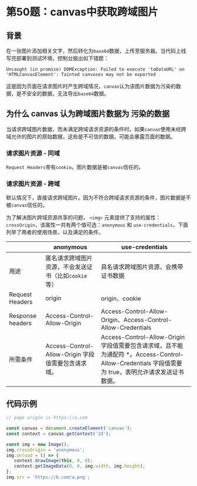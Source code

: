# 第50题：canvas中获取跨域图片

## 背景

在一张图片添加相关文字，然后转化为`base64`数据，上传至服务器。当代码上线写完部署到测试环境，控制台报出如下错题：

`Uncaught (in promise) DOMException: Failed to execute 'toDataURL' on 'HTMLCanvasElement': Tainted canvases may not be exported`

这是因为页面在请求图片时产生跨域情况，`canvas`认为该图片数据为污染的数据，是不安全的数据，无法导出`base64`数据。

## 为什么 canvas 认为跨域图片数据为 污染的数据

当请求跨域图片数据，而未满足跨域请求资源的条件时。如果`canvas`使用未经跨域允许的图片的原始数据，这些是不可信的数据，可能会暴露页面的数据。

### 请求图片资源 - 同域

`Request Headers`带有`cookie`。图片数据是被`canvas`信任的。

### 请求图片资源 - 跨域

默认情况下，直接请求跨域图片。因为不符合跨域请求资源的条件，图片数据是不被`canvas`信任的。

为了解决图片跨域资源共享的问题， `<img>` 元素提供了支持的属性：`crossOrigin`，该属性一共有两个值可选：`anonymous` 和 `use-credentials`，下面列举了两者的使用场景，以及满足的条件。

| | anonymous | use-credentials |
| ---- | ---- | ---- |
| 用途 | 匿名请求跨域图片资源，不会发送证书（比如`cookie`等）| 具名请求跨域图片资源，会携带证书数据 |
| Request Headers | origin | origin、cookie |
| Response headers | Access-Control-Allow-Origin | Access-Control-Allow-Origin、Access-Control-Allow-Credentials |
| 所需条件 | Access-Control-Allow-Origin 字段值需要包含请求域。 | Access-Control-Allow-Origin 字段值需要包含请求域，且不能为通配符 *。Access-Control-Allow-Credentials 字段值需要为 true，表明允许请求发送证书数据。 |

## 代码示例

```js
// page origin is https://a.com

const canvas = document.createElement('canvas');
const context = canvas.getContext('2d');

const img = new Image();
img.crossOrigin = 'anonymous';
img.onload = () => {
   context.drawImage(this, 0, 0);
   context.getImageData(0, 0, img.width, img.height);
};
img.src = 'https://b.com/a.png';
```